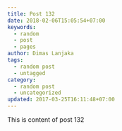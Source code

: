 ```yaml
---
title: Post 132
date: 2018-02-06T15:05:54+07:00
keywords:
  - random
  - post
  - pages
author: Dimas Lanjaka
tags:
  - random post
  - untagged
category:
  - random post
  - uncategorized
updated: 2017-03-25T16:11:48+07:00
---
```

This is content of post 132